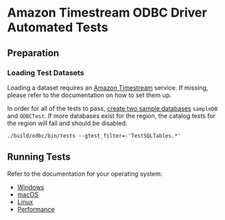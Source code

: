 # Amazon Timestream ODBC Driver Automated Tests

## Preparation

### Loading Test Datasets

Loading a dataset requires an [Amazon Timestream](https://aws.amazon.com/timestream/) service. If missing, please refer to the documentation on how to set them up.

In order for all of the tests to pass, [create two sample databases](https://docs.aws.amazon.com/timestream/latest/developerguide/getting-started.db-w-sample-data.html#getting-started.db-w-sample-data.using-console) `sampleDB` and `ODBCTest`. If more databases exist for the region, the catalog tests for the region will fail and should be disabled.

```
./build/odbc/bin/tests --gtest_filter=-'TestSQLTables.*'
```

## Running Tests
Refer to the documentation for your operating system:
* [Windows](./run_tests_win.md)
* [macOS](./run_tests_mac.md)
* [Linux](./run_tests_linux.md)
* [Performance](./run_tests_performance.md)
